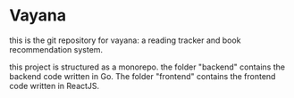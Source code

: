 # Vayana

this is the git repository for vayana: a reading tracker and book recommendation system.

this project is structured as a monorepo. the folder "backend" contains the backend code written in Go. The folder "frontend" contains the frontend code written in ReactJS.
